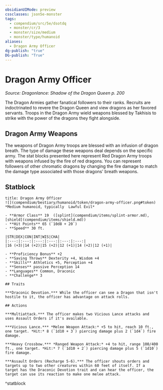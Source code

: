 ```yaml
---
obsidianUIMode: preview
cssclasses: json5e-monster
tags:
  - compendium/src/5e/dsotdq
  - monster/cr/3
  - monster/size/medium
  - monster/type/humanoid
aliases:
  - Dragon Army Officer
dg-publish: "true"
DG-publish: "True"
---
```

# Dragon Army Officer
*Source: Dragonlance: Shadow of the Dragon Queen p. 200*  

The Dragon Armies gather fanatical followers to their ranks. Recruits are indoctrinated to revere the Dragon Queen and view dragons as her favored servants. Troops in the Dragon Army wield weapons blessed by Takhisis to strike with the power of the dragons they fight alongside.

## Dragon Army Weapons

The weapons of Dragon Army troops are blessed with an infusion of dragon breath. The type of damage these weapons deal depends on the specific army. The stat blocks presented here represent Red Dragon Army troops with weapons infused by the fire of red dragons. You can represent followers of other chromatic dragons by changing the fire damage to match the damage type associated with those dragons' breath weapons.

## Statblock

```ad-statblock
title: Dragon Army Officer
![](compendium/bestiary/humanoid/token/dragon-army-officer.png#token)
*Medium humanoid, typically  Lawful Evil*

- **Armor Class** 19  ([splint](compendium/items/splint-armor.md), [shield](compendium/items/shield.md))
- **Hit Points** 65 (`10d8 + 20`)
- **Speed** 30 ft.

|STR|DEX|CON|INT|WIS|CHA|
|:---:|:---:|:---:|:---:|:---:|:---:|
|16 (+3)|14 (+2)|15 (+2)|12 (+1)|14 (+2)|12 (+1)|

- **Proficiency Bonus** +2
- **Saving Throws** Dexterity +4, Wisdom +4
- **Skills** Athletics +5, Perception +4
- **Senses** passive Perception 14
- **Languages** Common, Draconic
- **Challenge** 3

## Traits

***Draconic Devotion.*** While the officer can see a Dragon that isn't hostile to it, the officer has advantage on attack rolls.

## Actions

***Multiattack.*** The officer makes two Vicious Lance attacks and uses Assault Orders if it's available.

***Vicious Lance.*** *Melee Weapon Attack:* +5 to hit, reach 10 ft., one target. *Hit:* 8 (`1d10 + 3`) piercing damage plus 2 (`1d4`) fire damage.

***Heavy Crossbow.*** *Ranged Weapon Attack:* +4 to hit, range 100/400 ft., one target. *Hit:* 7 (`1d10 + 2`) piercing damage plus 5 (`1d10`) fire damage.

***Assault Orders (Recharge 5-6).*** The officer shouts orders and targets up to two other creatures within 60 feet of itself. If a target has the Draconic Devotion trait and can hear the officer, the target can use its reaction to make one melee attack.
```
^statblock